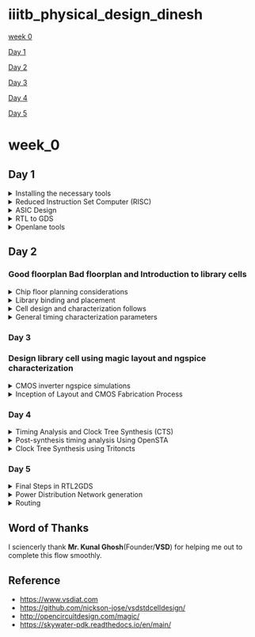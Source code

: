 # iiitb_physical_design_dinesh


[week 0](#week_0)

[Day 1](#day-1)

[Day 2](#day-2)

[Day 3](#day-3)

[Day 4](#day-4)

[Day 5](#day-5)


# week_0

## Day 1

<details>
 <summary> Installing the necessary tools </summary>


### **OpenSTA**

 I installed and built OpenSTA (including the needed packages) using the following commands:
 ```
sudo apt-get install cmake clang gcctcl swig bison flex
git clone https://github.com/The-OpenROAD-Project/OpenSTA.git
cd OpenSTA
mkdir build
cd build
cmake ..
make
```
Below is the screenshot showing sucessful installation:
![image](https://github.com/DINESHIIITB/Dinesh_iiitb_asic/assets/140998565/7ca9dc6e-e1b7-4d38-bcd9-60796a902546)


### **Openlane**

Prior to the installation of the OpenLane install the dependencies and packages using the command shown below :</br>
``` 
sudo apt-get update
sudo apt-get upgrade
sudo apt install -y build-essential python3 python3-venv python3-pip make git
```
Docker Installation :</br>
```
sudo apt install apt-transport-https ca-certificates curl software-properties-common
curl -fsSL https://download.docker.com/linux/ubuntu/gpg | sudo gpg --dearmor -o /usr/share/keyrings/docker-archive-keyring.gpg

echo "deb [arch=amd64 signed-by=/usr/share/keyrings/docker-archive-keyring.gpg] https://download.docker.com/linux/ubuntu $(lsb_release -cs) stable" | sudo tee /etc/apt/sources.list.d/docker.list > /dev/null

sudo apt update
sudo apt install docker-ce docker-ce-cli containerd.io
sudo docker run hello-world

sudo groupadd docker
sudo usermod -aG docker $USER
sudo reboot 


# Check for installation
sudo docker run hello-world
```

**Steps to install OpenLane, PDKs and Tools**</br>
```
cd $HOME
git clone https://github.com/The-OpenROAD-Project/OpenLane
cd OpenLane
make
make test
```
</details>


<details>
 <summary> Reduced Instruction Set Computer (RISC) </summary>


### Reduced Instruction Set Computer (RISC)

RISC-V is an open-source instruction set architecture (ISA).An instruction set architecture defines the set of instructions a processor can execute. RISC-V offers multiple base instruction sets (RV32I, RV64I, etc.) and optional standard extensions (e.g., M for integer multiplication/division, F for single-precision floating-point, D for double-precision floating-point, and more). This modularity allows designers to tailor the architecture to their specific needs.

Compilation: Use a C compiler (e.g., GCC, Clang) to compile the C source code into assembly code. The compiler translates the high-level C code into low-level assembly code that the hardware can understand.

Assembly: Assemble the generated assembly code using an assembler (e.g., GNU Assembler - GAS). The assembler converts the assembly code into machine code, which consists of binary instructions that the hardware can directly execute. The type of instructions depend on what type of hardware it is, if it is risc v then the instructions are also risc v.

Loading: Load the generated executable binary onto the target hardware. This can involve transferring the binary to a microcontroller, FPGA, or other hardware platform via appropriate interfaces (e.g., JTAG, USB, SD card).

Execution on Hardware: Run the program on the target hardware. The hardware's CPU fetches and executes the machine code instructions, carrying out the logic specified in the C source code.


![image](https://github.com/DINESHIIITB/iiitb_physical_design_dinesh/assets/140998565/f3d963b3-c93e-4e94-9d33-a852e837ab47)

![image](https://github.com/DINESHIIITB/iiitb_physical_design_dinesh/assets/140998565/c08f0252-fc86-4b41-868f-327212a3da2b)

</details>

<details>
 <summary> ASIC Design </summary>

### ASIC Designs

For ASIC design we require 

 1. EDA Tools : EDA tools are essential for ASIC design. These tools assist in various stages of the design process, including RTL design, simulation, synthesis, physical design, and verification. Some commonly used EDA tools include:
    * RTL Design Tools: Such as Cadence Encounter, Synopsys Design Compiler, or Xilinx Vivado for writing and simulating RTL code.
    * Simulation Tools: Tools like Cadence SimVision, Synopsys VCS, or ModelSim for simulating the ASIC's behavior before fabrication.
    * Synthesis Tools: Used to convert RTL code into gate-level netlists. Synopsys DC (Design Compiler) and Cadence Genus are examples.
    * Physical Design Tools: This includes Cadence Innovus, Synopsys IC Compiler, or Mentor Graphics Calibre for physical layout and optimization.
    * Verification Tools: Tools like Cadence Incisive, Synopsys VCS, or formal verification tools like Cadence JasperGold are used for verifying the design's correctness.
   
      * OPen EDA tools:
        1. QFLow
        2. OPenroad
        3. OPenlane

 2. Process Design Kits (PDKs): PDKs are essential sets of files and data provided by semiconductor foundries. They contain information about the manufacturing process, including transistor models, design rules, and technology files. ASIC designers use PDKs to ensure their designs are compatible with the foundry's manufacturing process.
      * SKY water 130nm PDK
      * ![image](https://github.com/DINESHIIITB/iiitb_physical_design_dinesh/assets/140998565/9eff7965-168b-43d3-83ef-84a7f6d20f2a)

 3. RTL (Register-Transfer Level) Design: RTL design is a critical aspect of ASIC design. You'll need to write RTL code using hardware description languages (HDLs) like VHDL or Verilog.
    * Sorces for RTL Design:
       * Librecores.org
       * OPencores.org
       * githhub


![image](https://github.com/DINESHIIITB/iiitb_physical_design_dinesh/assets/140998565/6312baa3-4225-4c02-810d-af8f313de0f0)

![image](https://github.com/DINESHIIITB/iiitb_physical_design_dinesh/assets/140998565/d56920d8-aa12-4a39-b85c-fb2677f563f3)

</details>

<details>
 <summary> RTL to GDS </summary>


![image](https://github.com/DINESHIIITB/iiitb_physical_design_dinesh/assets/140998565/9c724efe-34a6-4e24-b818-8297a0e4eb3e)

1. Synthesis: The RTL code is synthesized to generate a gate-level netlist using synthesis tools such as Cadence Genus, Synopsys Design Compiler, or similar tools. The gate-level netlist represents the design using logical gates, flip-flops, and other standard cells.

2. Floorplanning: Create a physical floorplan for your design, which defines the placement of different modules and cells on the silicon die. Proper floorplanning can significantly impact the ASIC's performance, power consumption, and manufacturability.

![image](https://github.com/DINESHIIITB/iiitb_physical_design_dinesh/assets/140998565/b69b48da-4b80-451a-8b2d-d7470b522de1)

![image](https://github.com/DINESHIIITB/iiitb_physical_design_dinesh/assets/140998565/a8ff07b6-b657-4a88-b650-ac83654c7255)

3. Placement: Based on the floorplan, use a place-and-route tool (e.g., Cadence Innovus, Synopsys ICC) to place the standard cells and modules on the chip's layout. This step also involves optimizing the placement for factors like power and signal integrity.

![image](https://github.com/DINESHIIITB/iiitb_physical_design_dinesh/assets/140998565/e2bed2d2-389c-4e23-b45e-983fab17b5c4)

4. Clock Tree Synthesis (CTS): Design and implement the clock distribution network to ensure proper clocking of the ASIC. Clock tree synthesis tools like Cadence Innovus or Synopsys IC Compiler can be used for this purpose.

![image](https://github.com/DINESHIIITB/iiitb_physical_design_dinesh/assets/140998565/29d3e2f4-e1bd-4cf6-851a-dec4f5c7fb9a)

5. Routing: After placement, the routing phase involves connecting the placed cells and modules with metal traces to establish the desired interconnections. The routing tool generates the detailed layout of the chip.

![image](https://github.com/DINESHIIITB/iiitb_physical_design_dinesh/assets/140998565/08145132-edf3-4b41-a3a1-54c98ab2bf44)

![image](https://github.com/DINESHIIITB/iiitb_physical_design_dinesh/assets/140998565/85e26eab-e126-4d17-aeed-17ed65cbe596)


6. Signoff:
   * Physical Verification: Perform various physical verification checks to ensure that the layout adheres to the design rules and manufacturing constraints. These checks include DRC (Design Rule Checking) and LVS (Layout vs. Schematic) checks.
   * Extraction: Extract parasitic information from the layout, which is used in subsequent steps for more accurate timing analysis.
   * Final Timing Closure: Re-run static timing analysis (STA) to ensure that the design still meets the required timing constraints, considering the parasitics from the extraction step. Iterate on placement and routing if necessary.

![image](https://github.com/DINESHIIITB/iiitb_physical_design_dinesh/assets/140998565/54272ca3-7de1-4a92-9310-10730a8dd5c9)


</details>


<details>
 <summary> Openlane tools </summary>

![image](https://github.com/DINESHIIITB/iiitb_physical_design_dinesh/assets/140998565/2f510c9b-197d-47da-bf38-2165e34622e5)

![image](https://github.com/DINESHIIITB/iiitb_physical_design_dinesh/assets/140998565/2ececf08-92b5-4c09-8fa7-97a80f4f4c97)

![image](https://github.com/DINESHIIITB/iiitb_physical_design_dinesh/assets/140998565/1f05a13d-c3cb-490a-9129-b14779933fbc)

![image](https://github.com/DINESHIIITB/iiitb_physical_design_dinesh/assets/140998565/bc21f175-2dc9-4e53-be3e-9598fd27c7f3)



![image](https://github.com/DINESHIIITB/iiitb_physical_design_dinesh/assets/140998565/399fb969-d135-4a94-b443-dd6bfe8ee563)

![image](https://github.com/DINESHIIITB/iiitb_physical_design_dinesh/assets/140998565/7dbff85b-b474-4933-a47e-f5bb179210c4)

![image](https://github.com/DINESHIIITB/iiitb_physical_design_dinesh/assets/140998565/1dfd2c20-95fc-4494-881a-53fb554639e2)

Labwork

ls -ltr ---> lists in chronological order
./flow.tcl ---> command says how the flow has to go

```
cd openlane
make mount
./flow.tcl -interactive
package require openlane 0.9
prep -design picorv32a
```

![image](https://github.com/DINESHIIITB/iiitb_physical_design_dinesh/assets/140998565/f14f6292-ba06-4468-b4cb-74236299b737)

![image](https://github.com/DINESHIIITB/iiitb_physical_design_dinesh/assets/140998565/7ee2709c-38dd-4c57-9f82-0820fdf43a91)

![image](https://github.com/DINESHIIITB/iiitb_physical_design_dinesh/assets/140998565/339464d8-cec4-48a0-82e5-75ca305b265b)

![image](https://github.com/DINESHIIITB/iiitb_physical_design_dinesh/assets/140998565/36ed8cb9-002d-4937-b85a-11fdcc20b63a)

</details>


## Day 2

### Good floorplan Bad floorplan and Introduction to library cells 

<details>
 <summary> Chip floor planning considerations </summary>

Netlist : A Netlist describes the connectivity of elcetronic design

![image](https://github.com/DINESHIIITB/iiitb_physical_design_dinesh/assets/140998565/9e132084-0c38-47fc-a208-6490c53bbf6a)

Core : A Core is the section of the chip where the fundamental logic of the design is placed

Die : A Die which consists  core is small specimen material specimen on which the fundamentals circuit is fabricated.

![image](https://github.com/DINESHIIITB/iiitb_physical_design_dinesh/assets/140998565/b80fc877-078e-4bc4-8439-ec0dcaf5a686)

 ```                       
 Utilization factor =    ( Area occupied by netlist)/ (Total area of the core)
                                           
 Aspect ratio =  Height/Width
```
                                          
![image](https://github.com/DINESHIIITB/iiitb_physical_design_dinesh/assets/140998565/0d22263a-e2e5-4131-a447-3a6e6582c913)

THe combinational logic can be divideed into two blocks with inputs and outputs and these blocks can be reused seperately or opgether whenver we want

![image](https://github.com/DINESHIIITB/iiitb_physical_design_dinesh/assets/140998565/b84ee19c-f57a-4835-81c6-056417c59392)

3. Pre placed cells :   Preplaced cells in integrated circuit (IC) design are static, preconfigured logic or functional units that are strategically positioned within the IC layout. Design engineers manually place these cells at precise locations on the chip's layout canvas. Importantly, these preplaced cells retain their fixed positions throughout subsequent stages of the IC design process, including placement and routing. Typically, these cells house intricate logic or specialized functional blocks that are essential to the chip's overall functionality. Examples of preplaced cells encompass memory modules, customized processors, analog circuitry, specialized accelerators, or licensed Intellectual Property (IP) components.
   
![image](https://github.com/DINESHIIITB/iiitb_physical_design_dinesh/assets/140998565/65afe218-3477-4994-9179-241ef37f9654)


Because of large distance between power and circuit the volatge at the circuit may enter undefind regions so to solve these problem we added decoupling capacitor parrallel to the circuit  to charge the circuit.

![image](https://github.com/DINESHIIITB/iiitb_physical_design_dinesh/assets/140998565/624a8570-03ac-48d6-9b68-4b3a4594584b)

![image](https://github.com/DINESHIIITB/iiitb_physical_design_dinesh/assets/140998565/818e86a1-d8e2-44dc-96ee-412fd0e515a9)

4.) Power Planning :

![image](https://github.com/DINESHIIITB/iiitb_physical_design_dinesh/assets/140998565/1da93907-ba9f-4b5d-bdf6-5619815c97bc)

![image](https://github.com/DINESHIIITB/iiitb_physical_design_dinesh/assets/140998565/955e3157-711c-451d-8bdc-f88ec866aad6)

Power has supplied from multiple points to solve this problem.

![image](https://github.com/DINESHIIITB/iiitb_physical_design_dinesh/assets/140998565/e5d45acc-6b27-4568-8716-0d916d18eeff)

5.) Pin Placement : Pin placement, also referred to as I/O (Input/Output) planning or pin assignment, stands as a pivotal facet of integrated circuit (IC) design. It encompasses the meticulous determination of where and how to assign pins or external connections on the chip package. The significance of precise pin placement resonates across functionality, manufacturability, and overall performance. Through judicious pin arrangement, the integrity of signals can be maintained, averting signal degradation and ensuring the accuracy of data transmission. Prudent pin placement can also play a role in managing thermal aspects within the device. By strategically positioning power and ground pins, effective heat dissipation can be achieved. A well-considered approach to pin placement contributes to the reliability of the electronic system, diminishing the risks associated with signal issues, overheating, and manufacturing discrepancies.

![image](https://github.com/DINESHIIITB/iiitb_physical_design_dinesh/assets/140998565/b72a824e-86dd-4c0b-bd83-67cdf9e0c746)

run_floorplan

![image](https://github.com/DINESHIIITB/iiitb_physical_design_dinesh/assets/140998565/b031b72f-66df-4df9-afce-49374b0be1be)

![image](https://github.com/DINESHIIITB/iiitb_physical_design_dinesh/assets/140998565/17626251-9e92-4d1f-a5f7-96af025e5f60)

![image](https://github.com/DINESHIIITB/iiitb_physical_design_dinesh/assets/140998565/8285c7d2-ca7c-4cb9-a2c0-1f6caa2b980d)

</details>



<details>
 <summary> Library binding and placement </summary>


Library contains following information:
1. Width and height of cells
2. the required conditon of particular cell
3. Delay information of cells
4. various sizes of same cells
 ![image](https://github.com/DINESHIIITB/iiitb_physical_design_dinesh/assets/140998565/b5c997d7-386f-4581-9aa7-0f2cf2dca2b0)


![image](https://github.com/DINESHIIITB/iiitb_physical_design_dinesh/assets/140998565/48e22baa-d19f-4506-9fa2-299804fe587b)

![image](https://github.com/DINESHIIITB/iiitb_physical_design_dinesh/assets/140998565/3e7d6d15-b14a-4104-a6ed-9e51d0adb308)

![image](https://github.com/DINESHIIITB/iiitb_physical_design_dinesh/assets/140998565/f8d8a911-7c98-49b7-9c71-51f524bbf893)


</details>



<details>
 <summary> Cell design and characterization follows </summary>

Introduction

In the realm of digital integrated circuit design, standard cells play a pivotal role. These standard cells are pre-designed and pre-characterized building blocks, encompassing logic gates, flip-flops, latches, and various digital components, readily available in libraries. This documentation outlines the key aspects of the Standard Cell Design and Characterization process.

Standard Cell Design Flow

The process of standard cell design unfolds as follows:

1. Inputs:
           * Process Design Kits (PDKs): Essential for understanding the fabrication process.
           * Design Rule Check (DRC) & Layout vs. Schematic (LVS) Rules: Ensure design compliance with manufacturing rules.
           * SPICE Models: Utilized for simulation and analysis.
           * Libraries: Containing standard cell definitions.
           * User-Defined Specifications: Tailoring the design to meet specific requirements.

2. Design Steps:
          * Circuit Design: Defining the logical behavior of the standard cell.
          * Layout Design: Crafted using techniques like Euler's path and stick diagrams.
          * Extraction of Parasitics: Identifying and quantifying parasitic elements.
          * Characterization: Assessing timing, noise, and power characteristics.

3. Outputs:
         * Circuit Description Language (CDL): A textual representation of the cell.
         * Layout Exchange Format (LEF): A format for sharing layout information.
         * GDSII: A standard file format for mask data.
         * Extracted SPICE Netlist (.cir): A file detailing the electrical components.
         * Timing, Noise, and Power .lib Files: Libraries with critical data for circuit optimization.

Standard Cell Characterization Flow

Characterization is the process of comprehensively evaluating electrical and performance characteristics of specific standard cells or library elements. It is crucial for understanding cell behavior under various operational conditions. The characterization process unfolds as follows:

1. Read in the Models and Tech Files: Gathering essential data and technology specifications.
2. Read Extracted SPICE Netlist: Accessing the electrical representation of the cell.
3. Recognize Behavior of the Cell: Understanding the cell's functionality.
4. Read the Subcircuits: Analyzing component subcircuits within the cell.
5. Attach Power Sources: Connecting power supplies to simulate real-world conditions.
6. Apply Stimulus to Characterization Setup: Providing input signals for testing.
7. Provide Necessary Output Capacitance Loads: Mimicking the load conditions.
8. Provide Necessary Simulation Commands: Configuring simulation settings.

For standard cell characterization, we recommend utilizing the open-source software, GUNA. This software streamlines the process by taking input from steps 1 to 8 and generates critical timing, noise, and power models. These models are indispensable for the precise design and optimization of digital circuits using standard cells.



</details>



<details>
 <summary> General timing characterization parameters </summary>

 ## Timing threshold Definitions

  1. slew_low_rise_thr: This is the threshold at which the rising signal (transition from low to high) reaches 20% of its full value.
  
  2. slew_high_rise_thr: This is the threshold at which the rising signal reaches 80% of its full value.
  
  3. slew_low_fall_thr: This is the threshold at which the falling signal (transition from high to low) reaches 20% of its full value.
  
  4. slew_high_fall_thr: This is the threshold at which the falling signal reaches 80% of its full value.
  
  5. in_rise_thr: This is the threshold for the input signal during its rising transition, typically set at 50% of its full value.
  
  6. in_fall_thr: This is the threshold for the input signal during its falling transition, also set at 50% of its full value.
  
  7. out_rise_thr: This is the threshold for the output signal during its rising transition, again set at 50% of its full value.
  
  8. out_fall_thr: This is the threshold for the output signal during its falling transition, also set at 50% of its full value.

* Propagation Delay:

Propagation delay is the time it takes for a change in an input signal to propagate through a digital circuit and reach 50% of its final value in the output signal. It is a critical parameter for assessing circuit performance and signal timing.

Mathematically, propagation delay can be expressed as:

 Propagation Delay = time(out_fall_thr) - time(in_rise_thr)
          * time(out_fall_thr) is the time when the output signal reaches 50% of its final value during its falling transition.
          *  time(in_rise_thr) is the time when the input signal reaches 50% of its final value during its rising transition.

* Transition Time:

Transition time refers to the duration it takes for a digital signal to change its voltage level from one logic state (e.g., logic low or 0) to another logic state (e.g., logic high or 1), or vice versa. Transition time is essential for assessing how quickly a signal can switch between logic states.

There are two types of transition times:

1. Fall Transition Time:
    Fall transition time measures the duration it takes for a signal to transition from a high voltage level to a low voltage level. It can be calculated as:
Fall Transition Time = time(slew_high_fall_thr) - time(slew_low_fall_thr)

     * time(slew_high_fall_thr) is the time when the falling signal reaches 80% of its final value.
     * time(slew_low_fall_thr) is the time when the falling signal reaches 20% of its final value.

2. Rise Transition Time:
Rise transition time measures the duration it takes for a signal to transition from a low voltage level to a high voltage level. It can be calculated as:

Rise Transition Time = time(slew_high_rise_thr) - time(slew_low_rise_thr)

    * time(slew_high_rise_thr) is the time when the rising signal reaches 80% of its final value.
    * time(slew_low_rise_thr) is the time when the rising signal reaches 20% of its final value.

</details>

### Day 3

### Design library cell using magic layout and ngspice characterization 

<details>
 <summary> CMOS inverter ngspice simulations </summary>


In this section, we will outline the process of creating a SPICE deck and conducting simulations for a CMOS inverter using NGSpice. The CMOS inverter consists of complementary metal-oxide-semiconductor (CMOS) components, including both p-type (PMOS) and n-type (NMOS) transistors.

### SPICE Deck Creation and Simulation for CMOS Inverter:

    SPICE Deck: A SPICE deck refers to the component connectivity, essentially a netlist, for the CMOS inverter. It defines how components are connected within the circuit.

    SPICE Deck Values: Specify the values for key parameters, such as W/L (Width/Length). For example, "0.375u/0.25u" indicates that the width is 375 nanometers, and the length is 250 nanometers. It's essential to note that PMOS transistors should have a wider width compared to NMOS transistors, often 2x or 3x wider. Gate and supply voltages are typically multiples of the length; for instance, the gate voltage might be set at 2.5 volts.

    Add Nodes: Surround each component in your circuit with nodes and assign unique names to these nodes. These node names are used in the SPICE netlist to identify and connect components properly.

Additional Notes:

    Width vs. Length: In CMOS technology, "width" refers to the length of the source and drain regions, while "length" denotes the distance between the source and drain. These parameters significantly impact the performance of transistors.

    PMOS and NMOS Sizing: PMOS transistors typically have slower carrier mobility (holes) compared to NMOS transistors (electrons). To achieve balanced rise and fall times in your CMOS inverter, the PMOS transistor should have a larger width, reducing its resistance and increasing mobility.

   * SPICE Deck netlsit description
     
 ![image](https://github.com/DINESHIIITB/iiitb_physical_design_dinesh/assets/140998565/87fad89f-75dc-4c0e-a44d-696ac694855e)

***syntax for PMOS and NMOS desription***
[component name] [drain] [gate] [source] [substrate] [transistor type] W=[width] L=[length]

 ***simulation commands***
.op --- is the start of SPICE simulation operation where Vin will be sweep from 0 to 2.5 with 0.5 steps
tsmc_025um_model.mod  ----  model file containing the technological parameters for the 0.25um NMOS and PMOS 

![image](https://github.com/DINESHIIITB/iiitb_physical_design_dinesh/assets/140998565/4c5384a4-f831-48fd-b4f4-8768f696e35f)

 Determining CMOS Switching Threshold Vm

The switching threshold, denoted as Vm, in CMOS circuits is a critical parameter that depends on several factors. It represents the input voltage (Vin) at which the output voltage (Vout) switches, signifying that both the PMOS and NMOS transistors are in saturation or turned on, leading to higher leakage current. Here are the key factors influencing the robustness of CMOS switching threshold Vm:

    Transistor Sizing: The relative sizes (width/length ratios, W/L) of PMOS and NMOS transistors play a significant role. If the PMOS transistor is larger (thicker) than the NMOS transistor, the CMOS circuit tends to have a higher switching threshold (e.g., 1.2V). Conversely, when the NMOS transistor is larger, the threshold voltage tends to be lower (e.g., 1V). This size relationship affects the balance of carrier mobility and resistance in the transistors.

    Saturation Region: The switching threshold occurs when both the PMOS and NMOS transistors are in the saturation region. In this state, both transistors are turned on, and there is a high likelihood of current flowing directly from the supply voltage (VDD) to ground (GND). This is often referred to as leakage current, and minimizing it is essential for power efficiency.

To find the switching threshold Vm during DC transfer analysis, the following SPICE simulation commands are used with a DC input of 2.5V, sweeping the input voltage from 0V to 2.5V in 0.05V steps:

plaintext

Vin in 0 2.5
*** Simulation Command ***
.op
.dc Vin 0 2.5 0.05


![image](https://github.com/DINESHIIITB/iiitb_physical_design_dinesh/assets/140998565/4ba84476-cc3a-4d0d-b322-c7ecb3f2988d)

### Labs


Each cell that is placed on the layout is referred to as standard cell. Standard cells are pre-designed and pre-characterized logic gates, flip-flops, latches, and other digital components for which the definition is available in libraries.

Standard Cell Design Flow

Standard cell design flow involves the following:

    Inputs: PDKs, DRC & LVS rules, SPICE models, libraries, user-defined specifications
    Design steps: Circuit design, Layout design (Art of layout Euler's path and stick diagram), Extraction of parasitics, Characterization (timing, noise, power)
    Outputs: CDL (circuit description language), LEF, GDSII, extracted SPICE netlist (.cir), timing, noise and power .lib files

Standard Cell Characterization Flow

Characterization refers to the process of gathering and analyzing electrical and performance data for a specific cell or library element. The goal of characterization is to provide accurate and comprehensive information about how the cell behaves under various operating conditions. This information is essential for designing and optimizing digital circuits using these cells.

A typical standard cell characterization flow includes the following steps:

    Read in the models and tech files
    Read extracted spice netlist
    Recognise behaviour of the cell
    Read the subcircuits
    Attach power sources
    Apply stimulus to characterization setup
    Provide necessary output capacitance loads
    Provide necessary simulation commands the opensource software called GUNA can be used for characterization. Steps 1-8 are fed into the GUNA software which generates timing, noise and power models.
rewrite in goodformat for github repo

RStandard Cell Design and Characterization Flow

Description:
This GitHub repository provides detailed documentation and resources for the standard cell design and characterization flow in digital integrated circuit design. Standard cells are pre-designed logic gates, flip-flops, latches, and other digital components crucial for modern semiconductor manufacturing. Understanding their design and characterization is fundamental to building efficient digital circuits.

Contents:

    Introduction
        Overview of Standard Cells
        Importance of Characterization

    Standard Cell Design Flow
        Inputs:
            Process Design Kits (PDKs)
            Design Rule Check (DRC) & Layout vs. Schematic (LVS) rules
            SPICE models
            Libraries
            User-defined specifications
        Design Steps:
            Circuit design
            Layout design (Art of layout Euler's path and stick diagram)
            Extraction of parasitics
            Characterization (timing, noise, power)
        Outputs:
            Circuit Description Language (CDL)
            Layout Exchange Format (LEF)
            GDSII layout files
            Extracted SPICE netlist (.cir)
            Timing, noise, and power .lib files

    Standard Cell Characterization Flow
        Characterization Steps:
            Read in the models and tech files
            Read the extracted SPICE netlist
            Recognize the behavior of the cell
            Read the subcircuits
            Attach power sources
            Apply stimulus to the characterization setup
            Provide necessary output capacitance loads
            Provide necessary simulation commands
        Characterization Tool:
            The open-source software GUNA is recommended for characterization.
        Output:
            GUNA software generates timing, noise, and power models.


Each cell that is placed on the layout is referred to as standard cell. Standard cells are pre-designed and pre-characterized logic gates, flip-flops, latches, and other digital components for which the definition is available in libraries.

Standard Cell Design Flow

Standard cell design flow involves the following:

    Inputs: PDKs, DRC & LVS rules, SPICE models, libraries, user-defined specifications
    Design steps: Circuit design, Layout design (Art of layout Euler's path and stick diagram), Extraction of parasitics, Characterization (timing, noise, power)
    Outputs: CDL (circuit description language), LEF, GDSII, extracted SPICE netlist (.cir), timing, noise and power .lib files

Standard Cell Characterization Flow

Characterization refers to the process of gathering and analyzing electrical and performance data for a specific cell or library element. The goal of characterization is to provide accurate and comprehensive information about how the cell behaves under various operating conditions. This information is essential for designing and optimizing digital circuits using these cells.

A typical standard cell characterization flow includes the following steps:

    Read in the models and tech files
    Read extracted spice netlist
    Recognise behaviour of the cell
    Read the subcircuits
    Attach power sources
    Apply stimulus to characterization setup
    Provide necessary output capacitance loads
    Provide necessary simulation commands the opensource software called GUNA can be used for characterization. Steps 1-8 are fed into the GUNA software which generates timing, noise and power models.

Standard Cell Design and Characterization

Introduction

In the realm of digital integrated circuit design, standard cells play a pivotal role. These standard cells are pre-designed and pre-characterized building blocks, encompassing logic gates, flip-flops, latches, and various digital components, readily available in libraries. This documentation outlines the key aspects of the Standard Cell Design and Characterization process.

Standard Cell Design Flow

The process of standard cell design unfolds as follows:

Inputs:

    Process Design Kits (PDKs): Essential for understanding the fabrication process.
    Design Rule Check (DRC) & Layout vs. Schematic (LVS) Rules: Ensure design compliance with manufacturing rules.
    SPICE Models: Utilized for simulation and analysis.
    Libraries: Containing standard cell definitions.
    User-Defined Specifications: Tailoring the design to meet specific requirements.

Design Steps:

    Circuit Design: Defining the logical behavior of the standard cell.
    Layout Design: Crafted using techniques like Euler's path and stick diagrams.
    Extraction of Parasitics: Identifying and quantifying parasitic elements.
    Characterization: Assessing timing, noise, and power characteristics.

Outputs:

    Circuit Description Language (CDL): A textual representation of the cell.
    Layout Exchange Format (LEF): A format for sharing layout information.
    GDSII: A standard file format for mask data.
    Extracted SPICE Netlist (.cir): A file detailing the electrical components.
    Timing, Noise, and Power .lib Files: Libraries with critical data for circuit optimization.

Standard Cell Characterization Flow

Characterization is the process of comprehensively evaluating electrical and performance characteristics of specific standard cells or library elements. It is crucial for understanding cell behavior under various operational conditions. The characterization process unfolds as follows:

    Read in the Models and Tech Files: Gathering essential data and technology specifications.
    Read Extracted SPICE Netlist: Accessing the electrical representation of the cell.
    Recognize Behavior of the Cell: Understanding the cell's functionality.
    Read the Subcircuits: Analyzing component subcircuits within the cell.
    Attach Power Sources: Connecting power supplies to simulate real-world conditions.
    Apply Stimulus to Characterization Setup: Providing input signals for testing.
    Provide Necessary Output Capacitance Loads: Mimicking the load conditions.
    Provide Necessary Simulation Commands: Configuring simulation settings.

For standard cell characterization, we recommend utilizing the open-source software, GUNA. This software streamlines the process by taking input from steps 1 to 8 and generates critical timing, noise, and power models. These models are indispensable for the precise design and optimization of digital circuits using standard cells.

Feel free to use this documentation as a reference for your work in standard cell design and characterization. It provides a clear roadmap for harnessing the power of standard cells in digital circuit design.
User
| Timing defintion |	Value |
| ---------------- | ----- |
| slew_low_rise_thr |	20% value |
| slew_high_rise_thr |	80% value |
| slew_low_fall_thr |	20% value |
| slew_high_fall_thr |	80% value |
| in_rise_thr |	50% value |
| in_fall_thr |	50% value |
| out_rise_thr |	50% value |
| out_fall_thr |	50% value |
ChatGPT

It looks like you've provided a table with timing definitions and their corresponding values. These definitions are typically used in digital circuit design and analysis. Here's a breakdown of each timing definition:

    slew_low_rise_thr: This is the threshold at which the rising signal (transition from low to high) reaches 20% of its full value.

    slew_high_rise_thr: This is the threshold at which the rising signal reaches 80% of its full value.

    slew_low_fall_thr: This is the threshold at which the falling signal (transition from high to low) reaches 20% of its full value.

    slew_high_fall_thr: This is the threshold at which the falling signal reaches 80% of its full value.

    in_rise_thr: This is the threshold for the input signal during its rising transition, typically set at 50% of its full value.

    in_fall_thr: This is the threshold for the input signal during its falling transition, also set at 50% of its full value.

    out_rise_thr: This is the threshold for the output signal during its rising transition, again set at 50% of its full value.

    out_fall_thr: This is the threshold for the output signal during its falling transition, also set at 50% of its full value.

These thresholds are crucial for timing analysis in digital circuits. They help determine when signals have transitioned to specific voltage levels, which is essential for proper circuit operation and signal integrity.
User

Propagation Delay

Propagation delay refers to the time it takes for a change in an input signal to reach 50% of its final value to produce a corresponding change in the output signal to reach 50% of its final value of a digital circuit.

rise delay =  time(out_fall_thr) - time(in_rise_thr)

Transition time

Transition time refers to the time it takes for a digital signal to change its voltage level from one logic state (e.g., logic low or 0) to another logic state (e.g., logic high or 1) or vice versa. Transition time is typically measured as the time interval between the moment when the signal voltage reaches a specific percentage (e.g., 10% to 90% or 20% to 80%) of its final value during a voltage transition and the moment when it reaches the opposite percentage during the subsequent transition.

Fall transition time: time(slew_high_fall_thr) - time(slew_low_fall_thr)
Rise transition time: time(slew_high_rise_thr) - time(slew_low_rise_thr)
rewite 
ChatGPT

Certainly, here's a more organized and concise presentation of the concepts of propagation delay and transition time in digital circuits:

Propagation Delay:
Propagation delay is the time it takes for a change in an input signal to propagate through a digital circuit and reach 50% of its final value in the output signal. It is a critical parameter for assessing circuit performance and signal timing.

Mathematically, propagation delay can be expressed as:

css

Propagation Delay = time(out_fall_thr) - time(in_rise_thr)

    time(out_fall_thr) is the time when the output signal reaches 50% of its final value during its falling transition.
    time(in_rise_thr) is the time when the input signal reaches 50% of its final value during its rising transition.

Transition Time:
Transition time refers to the duration it takes for a digital signal to change its voltage level from one logic state (e.g., logic low or 0) to another logic state (e.g., logic high or 1), or vice versa. Transition time is essential for assessing how quickly a signal can switch between logic states.

There are two types of transition times:

    Fall Transition Time:
    Fall transition time measures the duration it takes for a signal to transition from a high voltage level to a low voltage level. It can be calculated as:

    css

Fall Transition Time = time(slew_high_fall_thr) - time(slew_low_fall_thr)

    time(slew_high_fall_thr) is the time when the falling signal reaches 80% of its final value.
    time(slew_low_fall_thr) is the time when the falling signal reaches 20% of its final value.

Rise Transition Time:
Rise transition time measures the duration it takes for a signal to transition from a low voltage level to a high voltage level. It can be calculated as:

css

    Rise Transition Time = time(slew_high_rise_thr) - time(slew_low_rise_thr)

        time(slew_high_rise_thr) is the time when the rising signal reaches 80% of its final value.
        time(slew_low_rise_thr) is the time when the rising signal reaches 20% of its final value.

These parameters are vital for assessing the speed and performance of digital circuits and are critical in ensuring that signals switch reliably and within specified timing constraints.
User
side heading in github readme format
ChatGPT

In GitHub README files, you can create side headings or subsections by using one or more # symbols before your text. The number of # symbols you use determines the level of the heading. Here's how you can create side headings of different levels:

markdown

# Main Heading (Level 1)
This is your main content.

## Subheading (Level 2)
This is a subsection or side heading under the main heading.

### Sub-subheading (Level 3)
This is a further subsection or side heading under the subheading.

You can create side headings by adjusting the number of # symbols. You can use up to six levels of headings in Markdown, with # being the highest level (Level 1) and ###### being the lowest level (Level 6). GitHub will automatically format these headings with appropriate styles in your README file.
User
 4.1 CMOS inverter ngspice simulations

SPICE Deck creation and simulation for CMOS Inverter:

    SPICE deck = component connectivity (basically a netlist) of the CMOS inverter.
    SPICE deck values = value for W/L (0.375u/0.25u means width is 375nm and lengthis 250nm). PMOS should be wider in width(2x or 3x) than NMOS. The gate and supply voltages are normally a multiple of length (in the example, gate voltage can be 2.5V)
    Add nodes to surround each component and name it. This will be used in SPICE to identify a component.

Notes:

    Width is the length of source and drain. Length is the distance between source and drain.
    PMOS hole carrier is slower than NMOS electron carrier mobility, so to match the rise and fall time PMOS must be thicker (less resistance thus higher mobility) than NMOS.
rewrite
ChatGPT

Section 4.1: CMOS Inverter NGSpice Simulations

In this section, we will outline the process of creating a SPICE deck and conducting simulations for a CMOS inverter using NGSpice. The CMOS inverter consists of complementary metal-oxide-semiconductor (CMOS) components, including both p-type (PMOS) and n-type (NMOS) transistors.

SPICE Deck Creation and Simulation for CMOS Inverter:

    SPICE Deck: A SPICE deck refers to the component connectivity, essentially a netlist, for the CMOS inverter. It defines how components are connected within the circuit.

    SPICE Deck Values: Specify the values for key parameters, such as W/L (Width/Length). For example, "0.375u/0.25u" indicates that the width is 375 nanometers, and the length is 250 nanometers. It's essential to note that PMOS transistors should have a wider width compared to NMOS transistors, often 2x or 3x wider. Gate and supply voltages are typically multiples of the length; for instance, the gate voltage might be set at 2.5 volts.

    Add Nodes: Surround each component in your circuit with nodes and assign unique names to these nodes. These node names are used in the SPICE netlist to identify and connect components properly.

Additional Notes:

    Width vs. Length: In CMOS technology, "width" refers to the length of the source and drain regions, while "length" denotes the distance between the source and drain. These parameters significantly impact the performance of transistors.

    PMOS and NMOS Sizing: PMOS transistors typically have slower carrier mobility (holes) compared to NMOS transistors (electrons). To achieve balanced rise and fall times in your CMOS inverter, the PMOS transistor should have a larger width, reducing its resistance and increasing mobility.

This approach ensures proper operation and desired characteristics for your CMOS inverter circuit during NGSpice simulations.
User
Switching Threshold Vm CMOS robustness depends on:

    Switching threshold = Vin is equal to Vout. This the point where both PMOS and NMOS is in saturation or kind of turned on, and leakage current is high. If PMOS is thicker than NMOS, the CMOS will have higher switching threshold (1.2V vs 1V) while threshold will be lower when NMOS becomes thicker.
    At this point, both the transistors are in saturation region, means both are turned on and have high chances of current flowing driectly from VDD to Ground called Leakage current.

DC transfer analysis is used for finding switching threshold. SPICE DC analysis below uses DC input of 2.5V. Simulation operation is DC sweep from 0V to 2.5V by 0.05V steps:

Vin in 0 2.5
*** Simulation Command ***
.op
.dc Vin 0 2.5 0.05


Determining CMOS Switching Threshold Vm

The switching threshold, denoted as Vm, in CMOS circuits is a critical parameter that depends on several factors. It represents the input voltage (Vin) at which the output voltage (Vout) switches, signifying that both the PMOS and NMOS transistors are in saturation or turned on, leading to higher leakage current. Here are the key factors influencing the robustness of CMOS switching threshold Vm:

    Transistor Sizing: The relative sizes (width/length ratios, W/L) of PMOS and NMOS transistors play a significant role. If the PMOS transistor is larger (thicker) than the NMOS transistor, the CMOS circuit tends to have a higher switching threshold (e.g., 1.2V). Conversely, when the NMOS transistor is larger, the threshold voltage tends to be lower (e.g., 1V). This size relationship affects the balance of carrier mobility and resistance in the transistors.

    Saturation Region: The switching threshold occurs when both the PMOS and NMOS transistors are in the saturation region. In this state, both transistors are turned on, and there is a high likelihood of current flowing directly from the supply voltage (VDD) to ground (GND). This is often referred to as leakage current, and minimizing it is essential for power efficiency.

To find the switching threshold Vm during DC transfer analysis, the following SPICE simulation commands are used with a DC input of 2.5V, sweeping the input voltage from 0V to 2.5V in 0.05V steps:

plaintext

Vin in 0 2.5
*** Simulation Command ***
.op
.dc Vin 0 2.5 0.05

This simulation process helps determine the precise voltage point at which the CMOS circuit transitions from one logic state to another, facilitating robust and efficient digital circuit design.
User

Clone Required Files:

 First, clone the required mag files and spicemodels of inverter,pmos and nmos sky130. 
 The command to clone files from github link is:
```
git clone https://github.com/nickson-jose/vsdstdcelldesign.git
```

once I run this command, it will create vsdstdcelldesign folder in openlane directory.

Inorder to open the mag file and run magic go to the directory

For layout we run magic command

magic -T sky130A.tech sky130_inv.mag &

Ampersand at the end makes the next prompt line free, otherwise magic keeps the prompt line busy. Once we run the magic command we get the layout of the inverter in the magic window, rwrite
ChatGPT

Cloning and Running Magic for Sky130 Inverter Layout

To work with the Sky130 inverter layout using the Magic tool, follow these steps:

    Clone Required Files:
    First, clone the required Mag (Magic layout files) and Spice Models for the inverter, PMOS, and NMOS from the GitHub repository using the following command:

    bash

git clone https://github.com/nickson-jose/vsdstdcelldesign.git

This command will create a vsdstdcelldesign folder within your openlane directory.

Open Magic Tool:
Navigate to the directory where the layout files are located. In your case, it's likely within the vsdstdcelldesign folder. To open the Magic tool, run the following command:

bash

magic -T sky130A.tech sky130_inv.mag &

    -T sky130A.tech specifies the technology file, which defines the parameters and rules for the Sky130 process.
    sky130_inv.mag is the layout file for the inverter.

The ampersand (&) at the end of the command allows you to keep the command line free for further use while Magic runs in the background.

Inspect Layout:
After running the above command, the Magic window should open, displaying the layout of the inverter. You can use Magic's features to inspect, modify, and analyze the layout as needed.

![image](https://github.com/DINESHIIITB/iiitb_physical_design_dinesh/assets/140998565/05fd9056-5879-4643-ae8e-2104f5b15f20)



</details>

<details>
 <summary> Inception of Layout and CMOS Fabrication Process </summary>

![image](https://github.com/DINESHIIITB/iiitb_physical_design_dinesh/assets/140998565/ec6dada8-066b-4c6a-b1fe-54d22897477c)

![image](https://github.com/DINESHIIITB/iiitb_physical_design_dinesh/assets/140998565/12308d20-c673-42a8-a7bc-4109dc8b6d03)

![image](https://github.com/DINESHIIITB/iiitb_physical_design_dinesh/assets/140998565/b37370bd-a004-4652-9f80-89584e96500a)

![image](https://github.com/DINESHIIITB/iiitb_physical_design_dinesh/assets/140998565/77a6edaf-2b64-4f6d-bf91-7e6a71597f98)

![image](https://github.com/DINESHIIITB/iiitb_physical_design_dinesh/assets/140998565/818989ba-25db-474a-9f53-bd1c41d278d5)

![image](https://github.com/DINESHIIITB/iiitb_physical_design_dinesh/assets/140998565/53fc6fbd-7181-482c-af97-803495206834)

![image](https://github.com/DINESHIIITB/iiitb_physical_design_dinesh/assets/140998565/1d5360a0-6760-4ba7-a420-093cb31c1868)

![image](https://github.com/DINESHIIITB/iiitb_physical_design_dinesh/assets/140998565/599c4af1-2ff7-429c-a188-39daba1c8ed7)

![image](https://github.com/DINESHIIITB/iiitb_physical_design_dinesh/assets/140998565/2355141d-b05c-4423-a536-0f4336455d1e)

![image](https://github.com/DINESHIIITB/iiitb_physical_design_dinesh/assets/140998565/e5ce8212-1bbe-4bc0-9c19-a4bfbff56779)

![image](https://github.com/DINESHIIITB/iiitb_physical_design_dinesh/assets/140998565/7e016e74-8870-4c4b-b60c-6f3de44aecca)

![image](https://github.com/DINESHIIITB/iiitb_physical_design_dinesh/assets/140998565/6aabcdda-8e21-4d6d-84a6-788caef6c1cb)


</details>

### Day 4

<details>
 <summary> Timing Analysis and Clock Tree Synthesis (CTS)  </summary>

![image](https://github.com/DINESHIIITB/iiitb_physical_design_dinesh/assets/140998565/e25b1545-0113-4651-be74-0a154c579424)

![image](https://github.com/DINESHIIITB/iiitb_physical_design_dinesh/assets/140998565/9f7389dd-70c6-40f1-b786-62df9debf0e8)

![image](https://github.com/DINESHIIITB/iiitb_physical_design_dinesh/assets/140998565/2e5795dd-04a9-481c-9772-c5c6ac04b437)

Select port A in magic:
port class input
port use signal

Select Y area
port class output
port use signal

Select VPWR area
port class inout
port use power

Select VGND area
port class inout
port use ground


![image](https://github.com/DINESHIIITB/iiitb_physical_design_dinesh/assets/140998565/ab1f2794-173b-4067-b986-fd33edc5e3de)

![image](https://github.com/DINESHIIITB/iiitb_physical_design_dinesh/assets/140998565/898022f9-729d-4569-8ab8-7fa144438783)


![image](https://github.com/DINESHIIITB/iiitb_physical_design_dinesh/assets/140998565/c0dc2345-b727-4464-9b39-71f1f39a0727)

![image](https://github.com/DINESHIIITB/iiitb_physical_design_dinesh/assets/140998565/755710e1-ada3-4cfc-bc6e-1c3c7d8c2278)


![image](https://github.com/DINESHIIITB/iiitb_physical_design_dinesh/assets/140998565/266a05fe-9030-42fe-b380-639918a8e85d)

![image](https://github.com/DINESHIIITB/iiitb_physical_design_dinesh/assets/140998565/cacc2630-8790-41da-9f1f-dad5de2e9be1)

![image](https://github.com/DINESHIIITB/iiitb_physical_design_dinesh/assets/140998565/15f42b05-0536-42ed-a77e-3ccfd7e9b654)

![image](https://github.com/DINESHIIITB/iiitb_physical_design_dinesh/assets/140998565/ade7c5b5-7e24-4747-a4ed-f68bd19d4d29)

![image](https://github.com/DINESHIIITB/iiitb_physical_design_dinesh/assets/140998565/89739593-0672-42a3-8496-178178ad9cd0)


</details>


<details>
 <summary> Post-synthesis timing analysis Using OpenSTA  </summary>



</details>

<details>
 <summary> Clock Tree Synthesis using Tritoncts </summary>



</details>

### Day 5


<details>
 <summary> Final Steps in RTL2GDS  </summary>

 ### Maze Routing and Lee's Algorithm

Routing is a crucial step in electronic design, where the goal is to establish physical connections between two pins while ensuring a valid and efficient path. Various algorithms have been developed for routing tasks, and one notable approach is the Maze Routing algorithm, which includes Lee's Algorithm.

In the Maze Routing algorithm, a grid, akin to the one used during cell customization, is employed to facilitate routing. This approach begins with two key points: the source and the target. The Lee algorithm, a specific instance of Maze Routing, leverages this grid to identify the shortest and most optimal route between these two points.

The algorithm operates by assigning labels to neighboring grid cells around the source, incrementing these labels progressively from 1 until it reaches the target (e.g., from 1 to 7). During this process, various paths may emerge, including L-shaped and zigzag-shaped routes. Lee's Algorithm is designed to prioritize selecting the best path, often favoring L-shaped routes over zigzags. In cases where L-shaped paths are not available, the algorithm may resort to zigzag routes. This approach proves particularly valuable for tackling global routing tasks.

However, it's essential to acknowledge that the Lee algorithm has its limitations. It essentially constructs a maze and then numbers its cells from the source to the target. While effective for routing between two pins, it can become time-consuming when dealing with a large number of pins or complex layouts. In such scenarios, alternative routing algorithms designed to address similar challenges may be more efficient and practical.

In summary, Maze Routing, with Lee's Algorithm as one of its representatives, is a valuable approach for solving routing problems by finding optimal paths between source and target pins. Nonetheless, it's important to consider the specific requirements and complexity of the routing task to determine the most suitable algorithm for the job.

![image](https://github.com/DINESHIIITB/iiitb_physical_design_dinesh/assets/140998565/f21b2b68-3bf4-4f58-9668-456dde193305)

![image](https://github.com/DINESHIIITB/iiitb_physical_design_dinesh/assets/140998565/1f618de9-ea81-47c6-a0c7-d09673ba5b4e)

* Design Rules for Physical Wires:

    * Minimum Width of the Wire: This rule specifies the smallest permissible width for a wire in the design. Ensuring that wires meet this minimum width is essential for guaranteeing signal integrity, power distribution, and manufacturability.

    * Minimum Spacing Between the Wires: DRC defines the minimum separation allowed between adjacent wires. Adhering to this rule helps prevent issues like crosstalk and short circuits caused by wires being too close to each other.

    * Minimum Pitch of the Wire: The pitch of a wire refers to the center-to-center spacing between identical wires in a regular pattern. DRC sets a minimum pitch requirement to optimize chip density and maintain manufacturability.

* Solving Signal Short Violations:

In cases where DRC identifies signal short violations, a common technique is to use additional metal layers. This involves routing wires on an upper metal layer to address the violation. Key considerations include:
* Metal Layer Selection: Choosing the appropriate metal layer to reroute the wire to, ensuring it does not interfere with other design elements.

* Via Rules: DRC also checks the design's via rules, including the via width and via spacing. Via rules govern how vias (connections between different metal layers) should be designed and placed to maintain signal integrity and avoid manufacturing issues.

</details>


<details>
 <summary> Power Distribution Network generation </summary>

In OpenLANE, the process of generating the Power Distribution Network (PDN) differs from the general ASIC (Application-Specific Integrated Circuit) design flow. Unlike the traditional flow, PDN generation is not part of the floorplan phase. Instead, it occurs after Clock Tree Synthesis (CTS) and post-CTS Static Timing Analysis (STA).

To check whether the PDN has been created, you can verify the current design environment variable using the following command:
```
echo $::env(CURRENT_DEF)
```
This command will display the current design definition (DEF) file that is being used in your OpenLANE session. If a PDN has been generated for your design, it will be reflected in the DEF file.

Here are the steps involved in generating the PDN in OpenLANE:
1. Prepare the Design:
    Use the prep command to prepare your design. In this example, the design is named "picorv32a," and a specific tag "Run 12.07.10.11" is used for version control or tracking purposes:

``` 
prep -design picorv32a -tag "Run-------"
```
Generate the Power Distribution Network (PDN):
After the design is prepared, you can proceed to generate the PDN using the gen_pdn command:

```
gen_pdn
```
The gen_pdn command initiates the generation of the Power Distribution Network, ensuring that power is distributed efficiently and reliably throughout the chip.


![image](https://github.com/DINESHIIITB/iiitb_physical_design_dinesh/assets/140998565/519ac8f4-b4a2-447b-bd6b-184f62891d2e)

Layout in magic tool post routing:
![image](https://github.com/DINESHIIITB/iiitb_physical_design_dinesh/assets/140998565/e71b218c-a58b-4915-adbd-71961885b9bb)


</details>


<details>
 <summary> Routing </summary>

#### Routing Stages in Electronic Design Automation (EDA) Tools

In the field of Electronic Design Automation (EDA) tools, routing processes, such as those in OpenLANE and commercial EDA tools, are highly complex due to the vast design space. To manage this complexity, the routing procedure is typically divided into two distinct stages: Global Routing and Detailed Routing. These stages are handled by specific routing engines.

1. Global Routing:
In the initial Global Routing stage, the routing region is divided into rectangular grid cells and represented as a coarse 3D routing graph. This task is efficiently executed by the "FASTE ROUTE" engine. The primary goal of Global Routing is to create a high-level routing plan for the chip.

2 .Detailed Routing:
The subsequent Detailed Routing stage involves working at a finer grid granularity and employing routing guides to implement the physical wiring. This stage is managed by the "tritonRoute" engine. While "Fast Route" generates initial routing guides, "Triton Route" refines the routing further. It utilizes the information obtained from Global Routing and applies various strategies and optimizations to find the most optimal paths for connecting the pins.

Key Features of TritonRoute:

1. Initiating Detailed Routing: TritonRoute serves as the starting point for the detailed routing process, laying the foundation for subsequent routing steps.
2. Adherence to Pre-Processed Route Guides: TritonRoute places significant emphasis on following pre-processed route guides, which involves several actions:
3. Initial Route Guide Analysis: TritonRoute carefully analyzes the directions specified in the preferred route guides. If any non-directional routing guides are identified, it breaks them down into unit widths for routing clarity.
4. Guide Splitting: In cases where non-directional routing guides are encountered, TritonRoute divides them into unit widths to facilitate the routing process.
5. Guide Merging: TritonRoute streamlines routing by merging guides that are orthogonal or touching the preferred guides.
6. Guide Bridging: When TritonRoute encounters guides that run parallel to the preferred routing guides, it utilizes an additional layer to bridge them, ensuring efficient routing within the preprocessed guides.

Assumption of Route Guide Compliance: TritonRoute operates on the assumption that route guides for each net satisfy inter-guide connectivity. These guides can be on the same metal layer with touching guides or neighboring metal layers with nonzero vertically overlapped areas (vias are placed accordingly). Additionally, each unconnected terminal, such as a pin of a standard cell instance, should have its pin shape overlapped by a routing guide, typically denoted as a black dot (pin) within a purple box (metal1 layer).

![image](https://github.com/DINESHIIITB/iiitb_physical_design_dinesh/assets/140998565/869cd3e1-0f33-4437-ad1e-2dd8f5f550ac)



</details>


## Word of Thanks
I sciencerly thank **Mr. Kunal Ghosh**(Founder/**VSD**) for helping me out to complete this flow smoothly.

  
## Reference 
- https://www.vsdiat.com
- https://github.com/nickson-jose/vsdstdcelldesign/
- http://opencircuitdesign.com/magic/
- https://skywater-pdk.readthedocs.io/en/main/
